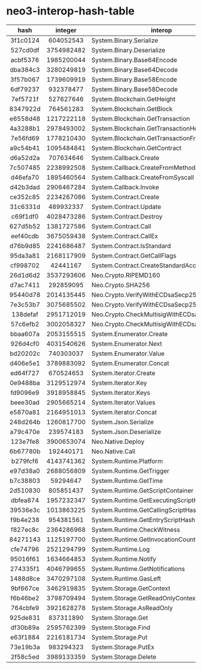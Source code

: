 # neo3-interop-hash-table

|   hash   |   integer  | interop                                    |
|:--------:|:----------:|--------------------------------------------|
| 3f1c0124 | 604052543  | System.Binary.Serialize                    |
| 527cd0df | 3754982482 | System.Binary.Deserialize                  |
| acbf5376 | 1985200044 | System.Binary.Base64Encode                 |
| dba384c3 | 3280249819 | System.Binary.Base64Decode                 |
| 3f57b067 | 1739609919 | System.Binary.Base58Encode                 |
| 6df79237 | 932378477  | System.Binary.Base58Decode                 |
| 7ef5721f | 527627646  | System.Blockchain.GetHeight                |
| 8347922d | 764561283  | System.Blockchain.GetBlock                 |
| e6558d48 | 1217222118 | System.Blockchain.GetTransaction           |
| 4a3288b1 | 2978493002 | System.Blockchain.GetTransactionHeight     |
| 7e56fd69 | 1778210430 | System.Blockchain.GetTransactionFromBlock  |
| a9c54b41 | 1095484841 | System.Blockchain.GetContract              |
| d6a52d2a | 707634646  | System.Callback.Create                     |
| 7c507485 | 2238992508 | System.Callback.CreateFromMethod           |
| d46efa70 | 1895460564 | System.Callback.CreateFromSyscall          |
| d42b3dad | 2906467284 | System.Callback.Invoke                     |
| ce352c85 | 2234267086 | System.Contract.Create                     |
| 31c6331d | 489932337  | System.Contract.Update                     |
| c69f1df0 | 4028473286 | System.Contract.Destroy                    |
| 627d5b52 | 1381727586 | System.Contract.Call                       |
| eef40cdb | 3675059438 | System.Contract.CallEx                     |
| d76b9d85 | 2241686487 | System.Contract.IsStandard                 |
| 95da3a81 | 2168117909 | System.Contract.GetCallFlags               |
| cf998702 | 42441167   | System.Contract.CreateStandardAccount      |
| 26d1d6d2 | 3537293606 | Neo.Crypto.RIPEMD160                       |
| d7ac7411 | 292859095  | Neo.Crypto.SHA256                          |
| 95440d78 | 2014135445 | Neo.Crypto.VerifyWithECDsaSecp256r1        |
| 7e3c53b7 | 3075685502 | Neo.Crypto.VerifyWithECDsaSecp256k1        |
| 138defaf | 2951712019 | Neo.Crypto.CheckMultisigWithECDsaSecp256r1 |
| 57c6efb2 | 3002058327 | Neo.Crypto.CheckMultisigWithECDsaSecp256k1 |
| bbaa607a | 2053155515 | System.Enumerator.Create                   |
| 926d4cf0 | 4031540626 | System.Enumerator.Next                     |
| bd20202c | 740303037  | System.Enumerator.Value                    |
| d406e5e1 | 3789883092 | System.Enumerator.Concat                   |
| ed64f727 | 670524653  | System.Iterator.Create                     |
| 0e9488ba | 3129512974 | System.Iterator.Key                        |
| fd9096e9 | 3918958845 | System.Iterator.Keys                       |
| beee30ad | 2905665214 | System.Iterator.Values                     |
| e5870a81 | 2164951013 | System.Iterator.Concat                     |
| 248d264b | 1260817700 | System.Json.Serialize                      |
| a79c470e | 239574183  | System.Json.Deserialize                    |
| 123e7fe8 | 3900653074 | Neo.Native.Deploy                          |
| 6b67780b | 192440171  | Neo.Native.Call                            |
| b279fcf6 | 4143741362 | System.Runtime.Platform                    |
| e97d38a0 | 2688056809 | System.Runtime.GetTrigger                  |
| b7c38803 | 59294647   | System.Runtime.GetTime                     |
| 2d510830 | 805851437  | System.Runtime.GetScriptContainer          |
| dbfea874 | 1957232347 | System.Runtime.GetExecutingScriptHash      |
| 39536e3c | 1013863225 | System.Runtime.GetCallingScriptHash        |
| f9b4e238 | 954381561  | System.Runtime.GetEntryScriptHash          |
| f827ec8c | 2364286968 | System.Runtime.CheckWitness                |
| 84271143 | 1125197700 | System.Runtime.GetInvocationCounter        |
| cfe74796 | 2521294799 | System.Runtime.Log                         |
| 95016f61 | 1634664853 | System.Runtime.Notify                      |
| 274335f1 | 4046799655 | System.Runtime.GetNotifications            |
| 1488d8ce | 3470297108 | System.Runtime.GasLeft                     |
| 9bf667ce | 3462919835 | System.Storage.GetContext                  |
| f6b46be2 | 3798709494 | System.Storage.GetReadOnlyContext          |
| 764cbfe9 | 3921628278 | System.Storage.AsReadOnly                  |
| 925de831 | 837311890  | System.Storage.Get                         |
| df30b89a | 2595762399 | System.Storage.Find                        |
| e63f1884 | 2216181734 | System.Storage.Put                         |
| 73e19b3a | 983294323  | System.Storage.PutEx                       |
| 2f58c5ed | 3989133359 | System.Storage.Delete                      |
